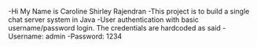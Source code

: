 -Hi My Name is Caroline Shirley Rajendran
-This project is to build a single chat server system in Java
-User authentication with basic username/password login. The credentials are hardcoded as said
-Username: admin
-Password: 1234
<!---
Rcaroline/Rcaroline is a ✨ special ✨ repository because its `README.md` (this file) appears on your GitHub profile.
You can click the Preview link to take a look at your changes.
--->
